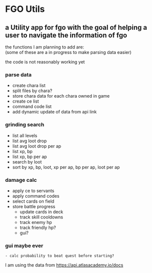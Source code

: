 # FGO Utils

## a Utility app for fgo with the goal of helping a user to navigate the information of fgo

the functions I am planning to add are:<br />
(some of these are a in progress to make parsing data easier)

the code is not reasonably working yet


### parse data
- create chara list
- split files by chara?
- store chara data for each chara owned in game
- create ce list
- command code list
- add dynamic update of data from api link



### grinding search
- list all levels
- list avg loot drop
- list avg loot drop per ap
- list xp, bp
- list xp, bp per ap
- search by loot
- sort by xp, bp, loot, xp per ap, bp per ap, loot per ap



### damage calc
- apply ce to servants
- apply command codes
- select cards on field
- store battle progress
	- update cards in deck
	- track skill cooldowns
	- track enemy hp
	- track friendly hp?
	- gui?

### gui maybe ever
	- calc probability to beat quest before starting?


I am using the data from https://api.atlasacademy.io/docs
